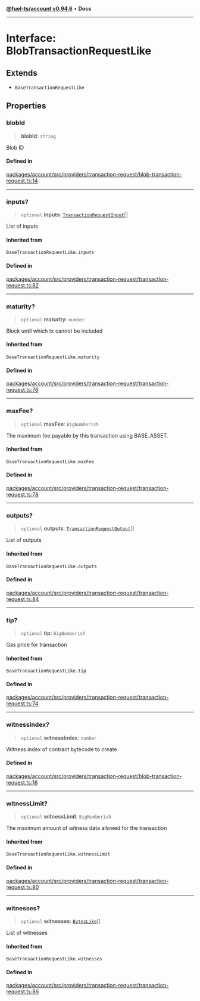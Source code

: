 [**@fuel-ts/account v0.94.6**](../index.md) • **Docs**

***

# Interface: BlobTransactionRequestLike

## Extends

- `BaseTransactionRequestLike`

## Properties

### blobId

> **blobId**: `string`

Blob ID

#### Defined in

[packages/account/src/providers/transaction-request/blob-transaction-request.ts:14](https://github.com/FuelLabs/fuels-ts/blob/edc427a506b3935e5c3045680dbc2670666cb638/packages/account/src/providers/transaction-request/blob-transaction-request.ts#L14)

***

### inputs?

> `optional` **inputs**: [`TransactionRequestInput`](../index.md#transactionrequestinput)[]

List of inputs

#### Inherited from

`BaseTransactionRequestLike.inputs`

#### Defined in

[packages/account/src/providers/transaction-request/transaction-request.ts:82](https://github.com/FuelLabs/fuels-ts/blob/edc427a506b3935e5c3045680dbc2670666cb638/packages/account/src/providers/transaction-request/transaction-request.ts#L82)

***

### maturity?

> `optional` **maturity**: `number`

Block until which tx cannot be included

#### Inherited from

`BaseTransactionRequestLike.maturity`

#### Defined in

[packages/account/src/providers/transaction-request/transaction-request.ts:76](https://github.com/FuelLabs/fuels-ts/blob/edc427a506b3935e5c3045680dbc2670666cb638/packages/account/src/providers/transaction-request/transaction-request.ts#L76)

***

### maxFee?

> `optional` **maxFee**: `BigNumberish`

The maximum fee payable by this transaction using BASE_ASSET.

#### Inherited from

`BaseTransactionRequestLike.maxFee`

#### Defined in

[packages/account/src/providers/transaction-request/transaction-request.ts:78](https://github.com/FuelLabs/fuels-ts/blob/edc427a506b3935e5c3045680dbc2670666cb638/packages/account/src/providers/transaction-request/transaction-request.ts#L78)

***

### outputs?

> `optional` **outputs**: [`TransactionRequestOutput`](../index.md#transactionrequestoutput)[]

List of outputs

#### Inherited from

`BaseTransactionRequestLike.outputs`

#### Defined in

[packages/account/src/providers/transaction-request/transaction-request.ts:84](https://github.com/FuelLabs/fuels-ts/blob/edc427a506b3935e5c3045680dbc2670666cb638/packages/account/src/providers/transaction-request/transaction-request.ts#L84)

***

### tip?

> `optional` **tip**: `BigNumberish`

Gas price for transaction

#### Inherited from

`BaseTransactionRequestLike.tip`

#### Defined in

[packages/account/src/providers/transaction-request/transaction-request.ts:74](https://github.com/FuelLabs/fuels-ts/blob/edc427a506b3935e5c3045680dbc2670666cb638/packages/account/src/providers/transaction-request/transaction-request.ts#L74)

***

### witnessIndex?

> `optional` **witnessIndex**: `number`

Witness index of contract bytecode to create

#### Defined in

[packages/account/src/providers/transaction-request/blob-transaction-request.ts:16](https://github.com/FuelLabs/fuels-ts/blob/edc427a506b3935e5c3045680dbc2670666cb638/packages/account/src/providers/transaction-request/blob-transaction-request.ts#L16)

***

### witnessLimit?

> `optional` **witnessLimit**: `BigNumberish`

The maximum amount of witness data allowed for the transaction

#### Inherited from

`BaseTransactionRequestLike.witnessLimit`

#### Defined in

[packages/account/src/providers/transaction-request/transaction-request.ts:80](https://github.com/FuelLabs/fuels-ts/blob/edc427a506b3935e5c3045680dbc2670666cb638/packages/account/src/providers/transaction-request/transaction-request.ts#L80)

***

### witnesses?

> `optional` **witnesses**: [`BytesLike`](../Interfaces/index.md#byteslike)[]

List of witnesses

#### Inherited from

`BaseTransactionRequestLike.witnesses`

#### Defined in

[packages/account/src/providers/transaction-request/transaction-request.ts:86](https://github.com/FuelLabs/fuels-ts/blob/edc427a506b3935e5c3045680dbc2670666cb638/packages/account/src/providers/transaction-request/transaction-request.ts#L86)
